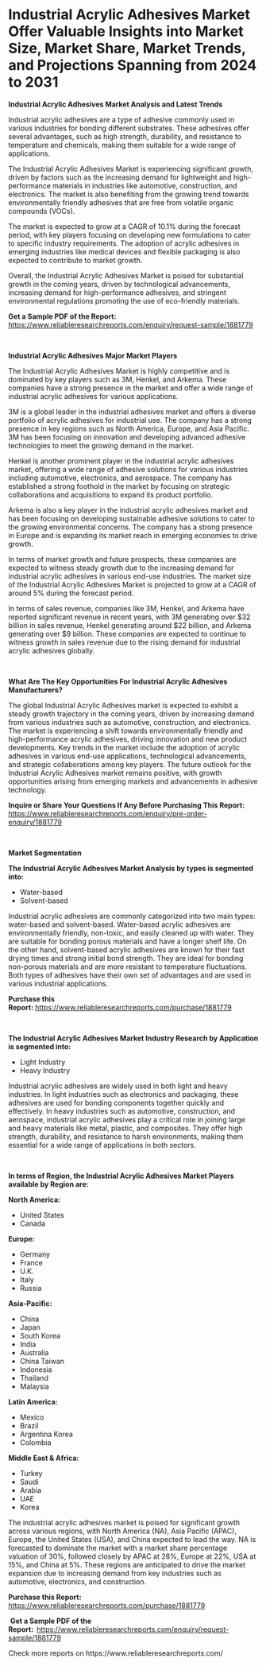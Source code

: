 <p><h1>Industrial Acrylic Adhesives Market Offer Valuable Insights into Market Size, Market Share, Market Trends, and Projections Spanning from 2024 to 2031</h1></p><p><strong>Industrial Acrylic Adhesives Market Analysis and Latest Trends</strong></p>
<p><p>Industrial acrylic adhesives are a type of adhesive commonly used in various industries for bonding different substrates. These adhesives offer several advantages, such as high strength, durability, and resistance to temperature and chemicals, making them suitable for a wide range of applications.</p><p>The Industrial Acrylic Adhesives Market is experiencing significant growth, driven by factors such as the increasing demand for lightweight and high-performance materials in industries like automotive, construction, and electronics. The market is also benefiting from the growing trend towards environmentally friendly adhesives that are free from volatile organic compounds (VOCs).</p><p>The market is expected to grow at a CAGR of 10.1% during the forecast period, with key players focusing on developing new formulations to cater to specific industry requirements. The adoption of acrylic adhesives in emerging industries like medical devices and flexible packaging is also expected to contribute to market growth.</p><p>Overall, the Industrial Acrylic Adhesives Market is poised for substantial growth in the coming years, driven by technological advancements, increasing demand for high-performance adhesives, and stringent environmental regulations promoting the use of eco-friendly materials.</p></p>
<p><strong>Get a Sample PDF of the Report:&nbsp;</strong> <a href="https://www.reliableresearchreports.com/enquiry/request-sample/1881779">https://www.reliableresearchreports.com/enquiry/request-sample/1881779</a></p>
<p>&nbsp;</p>
<p><strong>Industrial Acrylic Adhesives Major Market Players</strong></p>
<p><p>The Industrial Acrylic Adhesives Market is highly competitive and is dominated by key players such as 3M, Henkel, and Arkema. These companies have a strong presence in the market and offer a wide range of industrial acrylic adhesives for various applications.</p><p>3M is a global leader in the industrial adhesives market and offers a diverse portfolio of acrylic adhesives for industrial use. The company has a strong presence in key regions such as North America, Europe, and Asia Pacific. 3M has been focusing on innovation and developing advanced adhesive technologies to meet the growing demand in the market.</p><p>Henkel is another prominent player in the industrial acrylic adhesives market, offering a wide range of adhesive solutions for various industries including automotive, electronics, and aerospace. The company has established a strong foothold in the market by focusing on strategic collaborations and acquisitions to expand its product portfolio.</p><p>Arkema is also a key player in the industrial acrylic adhesives market and has been focusing on developing sustainable adhesive solutions to cater to the growing environmental concerns. The company has a strong presence in Europe and is expanding its market reach in emerging economies to drive growth.</p><p>In terms of market growth and future prospects, these companies are expected to witness steady growth due to the increasing demand for industrial acrylic adhesives in various end-use industries. The market size of the Industrial Acrylic Adhesives Market is projected to grow at a CAGR of around 5% during the forecast period.</p><p>In terms of sales revenue, companies like 3M, Henkel, and Arkema have reported significant revenue in recent years, with 3M generating over $32 billion in sales revenue, Henkel generating around $22 billion, and Arkema generating over $9 billion. These companies are expected to continue to witness growth in sales revenue due to the rising demand for industrial acrylic adhesives globally.</p></p>
<p>&nbsp;</p>
<p><strong>What Are The Key Opportunities For Industrial Acrylic Adhesives Manufacturers?</strong></p>
<p><p>The global Industrial Acrylic Adhesives market is expected to exhibit a steady growth trajectory in the coming years, driven by increasing demand from various industries such as automotive, construction, and electronics. The market is experiencing a shift towards environmentally friendly and high-performance acrylic adhesives, driving innovation and new product developments. Key trends in the market include the adoption of acrylic adhesives in various end-use applications, technological advancements, and strategic collaborations among key players. The future outlook for the Industrial Acrylic Adhesives market remains positive, with growth opportunities arising from emerging markets and advancements in adhesive technology.</p></p>
<p><strong>Inquire or Share Your Questions If Any Before Purchasing This Report:</strong> <a href="https://www.reliableresearchreports.com/enquiry/pre-order-enquiry/1881779">https://www.reliableresearchreports.com/enquiry/pre-order-enquiry/1881779</a></p>
<p>&nbsp;</p>
<p><strong>Market Segmentation</strong></p>
<p><strong>The Industrial Acrylic Adhesives Market Analysis by types is segmented into:</strong></p>
<p><ul><li>Water-based</li><li>Solvent-based</li></ul></p>
<p><p>Industrial acrylic adhesives are commonly categorized into two main types: water-based and solvent-based. Water-based acrylic adhesives are environmentally friendly, non-toxic, and easily cleaned up with water. They are suitable for bonding porous materials and have a longer shelf life. On the other hand, solvent-based acrylic adhesives are known for their fast drying times and strong initial bond strength. They are ideal for bonding non-porous materials and are more resistant to temperature fluctuations. Both types of adhesives have their own set of advantages and are used in various industrial applications.</p></p>
<p><strong>Purchase this Report:&nbsp;</strong><a href="https://www.reliableresearchreports.com/purchase/1881779">https://www.reliableresearchreports.com/purchase/1881779</a></p>
<p>&nbsp;</p>
<p><strong>The Industrial Acrylic Adhesives Market Industry Research by Application is segmented into:</strong></p>
<p><ul><li>Light Industry</li><li>Heavy Industry</li></ul></p>
<p><p>Industrial acrylic adhesives are widely used in both light and heavy industries. In light industries such as electronics and packaging, these adhesives are used for bonding components together quickly and effectively. In heavy industries such as automotive, construction, and aerospace, industrial acrylic adhesives play a critical role in joining large and heavy materials like metal, plastic, and composites. They offer high strength, durability, and resistance to harsh environments, making them essential for a wide range of applications in both sectors.</p></p>
<p>&nbsp;</p>
<p><strong>In terms of Region, the Industrial Acrylic Adhesives Market Players available by Region are:</strong></p>
<p>
    <p> <strong> North America: </strong>
        <ul>
            <li>United States</li>
            <li>Canada</li>
        </ul>
        </p> 
    <p> <strong> Europe: </strong>
        <ul>
            <li>Germany</li>
            <li>France</li>
            <li>U.K.</li>
            <li>Italy</li>
            <li>Russia</li>
        </ul>
        </p> 
    <p> <strong> Asia-Pacific: </strong>
        <ul>
            <li>China</li>
            <li>Japan</li>
            <li>South Korea</li>
            <li>India</li>
            <li>Australia</li>
            <li>China Taiwan</li>
            <li>Indonesia</li>
            <li>Thailand</li>
            <li>Malaysia</li>
        </ul>
        </p> 
    <p> <strong> Latin America: </strong>
        <ul>
            <li>Mexico</li>
            <li>Brazil</li>
            <li>Argentina Korea</li>
            <li>Colombia</li>
        </ul>
        </p> 
    <p> <strong> Middle East & Africa: </strong>
        <ul>
            <li>Turkey</li>
            <li>Saudi</li>
            <li>Arabia</li>
            <li>UAE</li>
            <li>Korea</li>
        </ul>
    </p>
    </p>
<p><p>The industrial acrylic adhesives market is poised for significant growth across various regions, with North America (NA), Asia Pacific (APAC), Europe, the United States (USA), and China expected to lead the way. NA is forecasted to dominate the market with a market share percentage valuation of 30%, followed closely by APAC at 28%, Europe at 22%, USA at 15%, and China at 5%. These regions are anticipated to drive the market expansion due to increasing demand from key industries such as automotive, electronics, and construction.</p></p>
<p><strong>Purchase this Report: </strong><a href="https://www.reliableresearchreports.com/purchase/1881779">https://www.reliableresearchreports.com/purchase/1881779</a></p>
<p>&nbsp;<strong>Get a Sample PDF of the Report:&nbsp;&nbsp;</strong><a href="https://www.reliableresearchreports.com/enquiry/request-sample/1881779">https://www.reliableresearchreports.com/enquiry/request-sample/1881779</a></p>
<p><strong></strong></p>
<p>Check more reports on https://www.reliableresearchreports.com/</p>